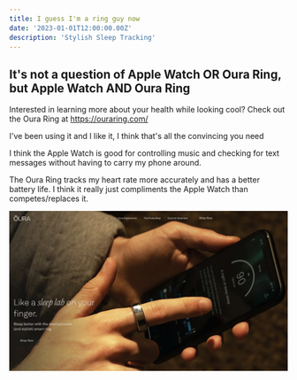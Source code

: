 ```yaml
---
title: I guess I'm a ring guy now
date: '2023-01-01T12:00:00.00Z'
description: 'Stylish Sleep Tracking'
---
```


## It's not a question of Apple Watch OR Oura Ring, but Apple Watch AND Oura Ring

Interested in learning more about your health while looking cool? Check out the Oura Ring at https://ouraring.com/

I've been using it and I like it, I think that's all the convincing you need

I think the Apple Watch is good for controlling music and checking for text messages without having to carry my phone around.

The Oura Ring tracks my heart rate more accurately and has a better battery life.  I think it really just compliments the Apple Watch than competes/replaces it.

![Oura Ring](./oura.png)
